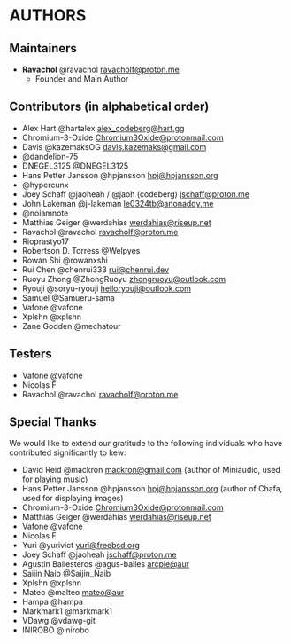 # AUTHORS

## Maintainers
* **Ravachol** @ravachol <ravacholf@proton.me>
  * Founder and Main Author

## Contributors (in alphabetical order)

* Alex Hart @hartalex <alex_codeberg@hart.gg>
* Chromium-3-Oxide <Chromium3Oxide@protonmail.com>
* Davis @kazemaksOG <davis.kazemaks@gmail.com>
* @dandelion-75
* DNEGEL3125 @DNEGEL3125
* Hans Petter Jansson @hpjansson <hpj@hpjansson.org>
* @hypercunx
* Joey Schaff @jaoheah / @jaoh (codeberg) <jschaff@proton.me>
* John Lakeman @j-lakeman <le0324tb@anonaddy.me>
* @noiamnote
* Matthias Geiger @werdahias <werdahias@riseup.net>
* Ravachol @ravachol <ravacholf@proton.me>
* Rioprastyo17
* Robertson D. Torress @Welpyes
* Rowan Shi @rowanxshi
* Rui Chen @chenrui333 <rui@chenrui.dev>
* Ruoyu Zhong @ZhongRuoyu <zhongruoyu@outlook.com>
* Ryouji @soryu-ryouji <helloryouji@outlook.com>
* Samuel @Samueru-sama
* Vafone @vafone
* Xplshn @xplshn
* Zane Godden @mechatour

## Testers

* Vafone @vafone
* Nicolas F
* Ravachol @ravachol <ravacholf@proton.me>

## Special Thanks

We would like to extend our gratitude to the following individuals who have contributed significantly to kew:

* David Reid @mackron <mackron@gmail.com> (author of Miniaudio, used for playing music)
* Hans Petter Jansson @hpjansson <hpj@hpjansson.org> (author of Chafa, used for displaying images)
* Chromium-3-Oxide <Chromium3Oxide@protonmail.com>
* Matthias Geiger @werdahias <werdahias@riseup.net>
* Vafone @vafone
* Nicolas F
* Yuri @yurivict yuri@freebsd.org
* Joey Schaff @jaoheah <jschaff@proton.me>
* Agustin Ballesteros @agus-balles <arcpie@aur>
* Saijin Naib @Saijin_Naib
* Xplshn @xplshn
* Mateo @malteo <mateo@aur>
* Hampa @hampa
* Markmark1 @markmark1
* VDawg @vdawg-git
* INIROBO @inirobo
